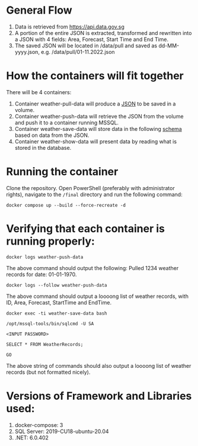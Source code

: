 # General Flow
1. Data is retrieved from https://api.data.gov.sg
2. A portion of the entire JSON is extracted, transformed and rewritten into a JSON with 4 fields: Area, Forecast, Start Time and End Time.
3. The saved JSON will be located in /data/pull and saved as dd-MM-yyyy.json, e.g. /data/pull/01-11.2022.json

# How the containers will fit together
There will be 4 containers:
1. Container weather-pull-data will produce a [JSON](https://github.com/vms3-demo-purpose/weather-program/files/9934735/01-11-2022.json.txt)
to be saved in a volume.
2. Container weather-push-data will retrieve the JSON from the volume and push it to a container running MSSQL.
3. Container weather-save-data will store data in the following [schema](https://github.com/vms3-demo-purpose/weather-program/files/9934736/CREATE_TABLE.sql.txt) based on data from the JSON.
4. Container weather-show-data will present data by reading what is stored in the database.

# Running the container
Clone the repository. Open PowerShell (preferably with administrator rights), navigate to the `/final` directory and run the following command:

`docker compose up --build --force-recreate -d`

# Verifying that each container is running properly:

`docker logs weather-push-data`

The above command should output the following: Pulled 1234 weather records for date: 01-01-1970.

`docker logs --follow weather-push-data`

The above command should output a loooong list of weather records, with ID, Area, Forecast, StartTime and EndTime.

`docker exec -ti weather-save-data bash`

`/opt/mssql-tools/bin/sqlcmd -U SA`

`<INPUT PASSWORD>`

`SELECT * FROM WeatherRecords;`

`GO`

The above string of commands should also output a loooong list of weather records (but not formatted nicely).

# Versions of Framework and Libraries used:
1. docker-compose: 3
2. SQL Server: 2019-CU18-ubuntu-20.04
3. .NET: 6.0.402
